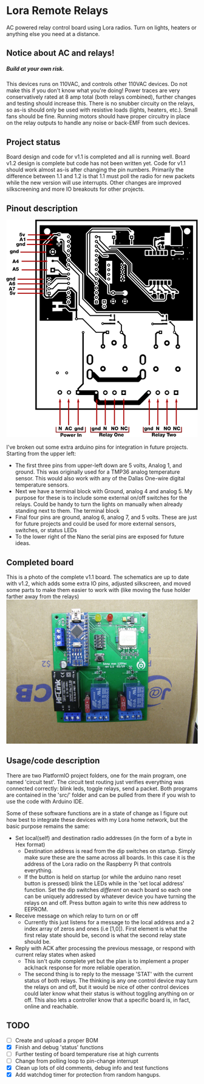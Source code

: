 # Lora Remote Relays

AC powered relay control board using Lora radios. Turn on lights, heaters or anything else you need at a distance.

## Notice about AC and relays!
##### Build at your own risk.
This devices runs on 110VAC, and controls other 110VAC devices. Do not make this if you don't know what you're doing! Power traces are very conservatively rated at 8 amp total (both relays combined), further changes and testing should increase this. There is no snubber circuity on the relays, so as-is should only be used with resistive loads (lights, heaters, etc.). Small fans should be fine. Running motors should have proper circuitry in place on the relay outputs to handle any noise or back-EMF from such devices.

## Project status
Board design and code for v1.1 is completed and all is running well. Board v1.2 design is complete but code has not been written yet. Code for v1.1 should work almost as-is after changing the pin numbers. Primarily the difference between 1.1 and 1.2 is that 1.1 must poll the radio for new packets while the new version will use interrupts. Other changes are improved silkscreening and more IO breakouts for other projects.

## Pinout description

![Pinouts](loraRemoteRelayPinout_v1.2.png)

I've broken out some extra arduino pins for integration in future projects. Starting from the upper left:
  * The first three pins from upper-left down are 5 volts, Analog 1, and ground. This was originally used for a TMP36 analog temperature sensor. This would also work with any of the Dallas One-wire digital temperature sensors.
  * Next we have a terminal block with Ground, analog 4 and analog 5. My purpose for these is to include some external on/off switches for the relays. Could be handy to turn the lights on manually when already standing next to them. The terminal block
  * Final four pins are ground, analog 6, analog 7, and 5 volts. These are just for future projects and could be used for more external sensors, switches, or status LEDs
  * To the lower right of the Nano the serial pins are exposed for future ideas.

## Completed board
This is a photo of the complete v1.1 board. The schematics are up to date with v1.2, which adds some extra IO pins, adjusted silkscreen, and moved some parts to make them easier to work with (like moving the fuse holder farther away from the relays)
![Completed 1.1 board](completeboard.JPG)

## Usage/code description
There are two PlatformIO project folders, one for the main program, one named 'circuit test'. The circuit test routing just verifies everything was connected correctly: blink leds, toggle relays, send a packet. Both programs are contained in the 'src/' folder and can be pulled from there if you wish to use the code with Arduino IDE.

Some of these software functions are in a state of change as I figure out how best to integrate these devices with my Lora home network, but the basic purpose remains the same:
  * Set local(self) and destination radio addresses (in the form of a byte in Hex format)
      * Destination address is read from the dip switches on startup. Simply make sure these are the same across all boards. In this case it is the address of the Lora radio on the Raspberry Pi that controls everything.
      * If the button is held on startup (or while the arduino nano reset button is pressed) blink the LEDs while in the 'set local address' function. Set the dip switches *different* on each board so each one can be uniquely addressed by whatever device you have turning the relays on and off. Press button again to write this new address to EEPROM.
  * Receive message on which relay to turn on or off
    * Currently this just listens for a message to the local address and a 2 index array of zeros and ones (i.e [1,0]). First element is what the first relay state should be, second is what the second relay state should be.
  * Reply with ACK after processing the previous message, or respond with current relay states when asked
    * This isn't quite complete yet but the plan is to implement a proper ack/nack response for more reliable operation.
    * The second thing is to reply to the message 'STAT' with the current status of both relays. The thinking is any one control device may turn the relays on and off, but it would be nice of other control devices could later know what their status is without toggling anything on or off. This also lets a controller know that a specific board is, in fact, online and reachable.

## TODO

- [ ] Create and upload a proper BOM
- [x] Finish and debug 'status' functions
- [ ] Further testing of board temperature rise at high currents
- [ ] Change from polling loop to pin-change interrupt
- [x] Clean up lots of old comments, debug info and test functions
- [x] Add watchdog timer for protection from random hangups.
